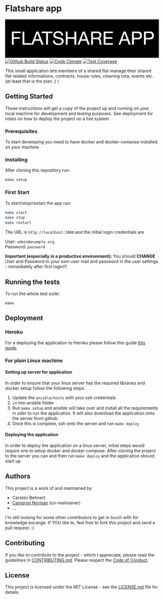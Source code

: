 # Flatshare app

![logo](./docs/logo.png)
[![Github Build Status](https://github.com/casi/flatshare_app/workflows/CI/badge.svg)](https://github.com/casi/flatshare_app/workflows/CI/badge.svg)
[![Code Climate](https://codeclimate.com/github/casi/flatshare_app/badges/gpa.svg)](https://codeclimate.com/github/casi/flatshare_app)
[![Test Coverage](https://codeclimate.com/github/casi/flatshare_app/badges/coverage.svg)](https://codeclimate.com/github/casi/flatshare_app/coverage)

This small application lets members of a shared flat manage their shared flat related informations, contracts, house rules, cleaning rota, events etc. (at least that is the plan ;) )

## Getting Started

These instructions will get a copy of the project up and running on your local machine for development and testing purposes. See deployment for notes on how to deploy the project on a live system.

### Prerequisites

To start developing you need to have docker and docker-compose installed on your machine

### Installing

After cloning this repository run:

```bash
make setup
```

### First Start

To start/stop/restart the app run:

```bash
make start
make stop
make restart
```

The URL is `http://localhost:3000` and the initial login credentials are

User: `admin@example.org`  
Password: `password`

**Important (especially in a productive environment):** You should **CHANGE** User and Password to your own user mail and password in the user settings - immediately after first login!!!

## Running the tests

To run the whole test suite:

```
make
```

## Deployment

### Heroku

For a deploying the application to Heroku please follow this guide [this guide](https://devcenter.heroku.com/articles/getting-started-with-rails4#deploy-your-application-to-heroku).

### For plain Linux machine

#### Setting up server for application

In order to ensure that your linux server has the required libraries and docker setup follow the following steps.

1. Update the `ansible/hosts` with your ssh credentials
2. `cd` into ansible folder
3. Run `make setup` and ansible will take over and install all the requirements in oder to run the application. It will also download the application onto the server from github.
4. Once this is complete, ssh onto the server and run `make deploy`

#### Deploying the application

In order to deploy the application on a linux server, initial steps would require one to setup docker and docker compose. After cloning the project to the server you can and then run `make deploy` and the application should start up

## Authors

This project is a work of and maintained by

- Carsten Behnert
- [Cameron Norman](https://github.com/cameronnorman) (co-maintainer)
- ...

I'm still looking for some other contributors to get in touch with for knowledge excange. If YOU like to, feel free to fork this project and send a pull request. :)

## Contributing

If you like to contribute to the project - which I appreciate, please read the guidelines in [CONTRIBUTING.md](CONTRIBUTING.md).
Please respect the [Code of Conduct](CODE_OF_CONDUCT.md).

## License

This project is licensed under the MIT License - see the [LICENSE.md](LICENSE.md) file for details
